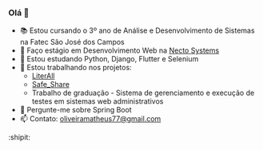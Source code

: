 ### Olá 👋

- :books: Estou cursando o 3º ano de Análise e Desenvolvimento de Sistemas na Fatec São José dos Campos
- 🔭 Faço estágio em Desenvolvimento Web na [Necto Systems](http://nectosystems.com.br/en/)
- 🌱 Estou estudando Python, Django, Flutter e Selenium
- 👯 Estou trabalhando nos projetos:
  - [LiterAll](https://github.com/matheuscosantos/trabalho-disp-moveis)
  - [Safe_Share](https://github.com/RodrigoMarcelin/safe_share)
  - Trabalho de graduação - Sistema de gerenciamento e execução de testes em sistemas web administrativos
- 💬 Pergunte-me sobre Spring Boot
- 📫 Contato: oliveiramatheus77@gmail.com

:shipit:
